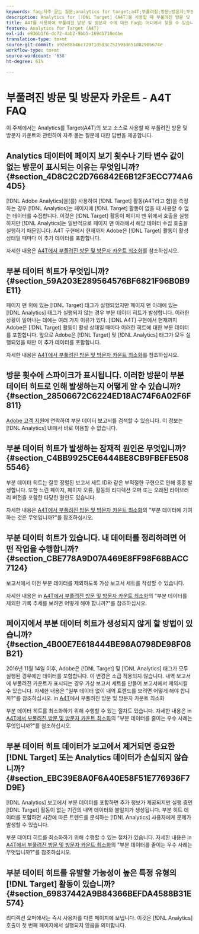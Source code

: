 ```yaml
---
keywords: faq;자주 묻는 질문;analytics for target;a4T;부풀려짐;방문;방문자;부분 히트;고립됨;고아;partial-hit
description: Analytics for [!DNL Target] (A4T)을 사용할 때 부풀려진 방문 및 방문자 수에 대한 질문에 대한 답변을 찾습니다. "부분 데이터"를 최소화하는 방법을 알아봅니다.
title: A4T를 사용하여 부풀려진 방문 및 방문자 수에 대한 Faq는 어디에서 찾을 수 있습니까?
feature: Analytics for Target (A4T)
exl-id: e936b1f6-dc72-4ab2-9bb5-169d1710edbe
translation-type: tm+mt
source-git-commit: a92e88b46c72971d5d3c752593d651d8290b674e
workflow-type: tm+mt
source-wordcount: '658'
ht-degree: 61%

---
```


# 부풀려진 방문 및 방문자 카운트 - A4T FAQ

이 주제에서는 Analytics를 Target(A4T)의 보고 소스로 사용할 때 부풀려진 방문 및 방문자 카운트와 관련하여 자주 묻는 질문에 대한 답변을 제공합니다.

## Analytics 데이터에 페이지 보기 횟수나 기타 변수 값이 없는 방문이 표시되는 이유는 무엇입니까? {#section_4D8C2C2D766842E6B12F3ECC774A64D5}

[!DNL Adobe Analytics]을(를) 사용하여 [!DNL Target] 활동(A4T라고 함)을 측정하는 경우 [!DNL Analytics]는 페이지에 [!DNL Target] 활동이 없을 때 사용할 수 없는 데이터를 수집합니다. 이것은 [!DNL Target] 활동이 페이지 맨 위에서 호출을 실행하지만 [!DNL Analytics]는 일반적으로 페이지 맨 아래에서 해당 데이터 수집 호출을 실행하기 때문입니다. A4T 구현에서 현재까지 Adobe은 [!DNL Target] 활동이 활성 상태일 때마다 이 추가 데이터를 포함합니다.

자세한 내용은 [A4T에서 부풀려진 방문 및 방문자 카운트 최소화](/help/c-integrating-target-with-mac/a4t/c-a4t-troubleshooting/minimizing-inflated-visit-and-visitor-counts-a4t.md#concept_A515C2DE126E44B6AD97754C2C6D5235)를 참조하십시오.

## 부분 데이터 히트가 무엇입니까? {#section_59A203E289564576BF6821F96B0B9E11}

페이지 맨 위에 있는 [!DNL Target] 태그가 실행되었지만 페이지 맨 아래에 있는 [!DNL Analytics] 태그가 실행되지 않는 경우 부분 데이터 히트가 발생합니다. 이러한 상황이 일어나는 데에는 여러 가지 이유가 있다. [!DNL A4T] 구현에서 현재까지 Adobe은 [!DNL Target] 활동이 활성 상태일 때마다 이러한 히트에 대한 부분 데이터를 포함합니다. 앞으로 Adobe은 [!DNL Target] 및 [!DNL Analytics] 태그가 모두 실행되었을 때만 이 추가 데이터를 포함합니다.

자세한 내용은 [A4T에서 부풀려진 방문 및 방문자 카운트 최소화](/help/c-integrating-target-with-mac/a4t/c-a4t-troubleshooting/minimizing-inflated-visit-and-visitor-counts-a4t.md#concept_A515C2DE126E44B6AD97754C2C6D5235)를 참조하십시오.

## 방문 횟수에 스파이크가 표시됩니다. 이러한 방문이 부분 데이터 히트로 인해 발생하는지 어떻게 알 수 있습니까?{#section_28506672C6224ED18AC74F6A02F6F811}

[Adobe 고객 지원](/help/cmp-resources-and-contact-information.md#reference_ACA3391A00EF467B87930A450050077C)에 연락하여 부분 데이터 보고서를 검색할 수 있습니다. 이 정보는 [!DNL Analytics] UI에서 바로 이용할 수 없습니다.

## 부분 데이터 히트가 발생하는 잠재적 원인은 무엇입니까? {#section_C4BB9925CE6444BE8CB9FBEFE5085546}

부분 데이터 히트는 잘못 정렬된 보고서 세트 ID와 같은 부적절한 구현으로 인해 종종 발생합니다. 또한 느린 페이지, 페이지 오류, 활동의 리디렉션 오퍼 또는 오래된 라이브러리 버전을 포함한 타당한 원인도 있습니다.

자세한 내용은 [A4T에서 부풀려진 방문 및 방문자 카운트 최소화](/help/c-integrating-target-with-mac/a4t/c-a4t-troubleshooting/minimizing-inflated-visit-and-visitor-counts-a4t.md#concept_A515C2DE126E44B6AD97754C2C6D5235)의 &quot;부분 데이터에 기여하는 것은 무엇입니까?&quot;를 참조하십시오.

## 부분 데이터 히트가 있습니다. 내 데이터를 정리하려면 어떤 작업을 수행합니까? {#section_CBE778A9D07A469E8FF98F68BACC7124}

보고서에서 이전 부분 데이터를 제외하도록 가상 보고서 세트를 작성할 수 있습니다.

자세한 내용은 in [A4T에서 부풀려진 방문 및 방문자 카운트 최소화](/help/c-integrating-target-with-mac/a4t/c-a4t-troubleshooting/minimizing-inflated-visit-and-visitor-counts-a4t.md#concept_A515C2DE126E44B6AD97754C2C6D5235)의 &quot;부분 데이터를 제외한 기록 추세를 보려면 어떻게 해야 합니까?&quot;를 참조하십시오.

## 페이지에서 부분 데이터 히트가 생성되지 않게 할 방법이 있습니까? {#section_4B00E7E618444BE98A0798DE98F08B21}

2016년 11월 14일 이후, Adobe은 [!DNL Target] 및 [!DNL Analytics] 태그가 모두 실행된 경우에만 데이터를 포함합니다. 이 변경은 소급 적용되지 않습니다. 내역 보고서에 부풀려진 카운트가 표시되는 경우 가상 보고서 세트를 만들어 보고서에서 제외시킬 수 있습니다. 자세한 내용은 &quot;일부 데이터 없이 내역 트렌드를 보려면 어떻게 해야 합니까?&quot;를 참조하십시오. in [A4T](/help/c-integrating-target-with-mac/a4t/c-a4t-troubleshooting/minimizing-inflated-visit-and-visitor-counts-a4t.md#concept_A515C2DE126E44B6AD97754C2C6D5235)에서 부풀려진 방문 및 방문자 카운트 최소화

부분 데이터 히트를 최소화하기 위해 수행할 수 있는 절차도 있습니다. 자세한 내용은 in [A4T에서 부풀려진 방문 및 방문자 카운트 최소화](/help/c-integrating-target-with-mac/a4t/c-a4t-troubleshooting/minimizing-inflated-visit-and-visitor-counts-a4t.md#concept_A515C2DE126E44B6AD97754C2C6D5235)의 &quot;부분 데이터를 줄이는 우수 사례는 무엇입니까?&quot;를 참조하십시오.

## 부분 데이터 히트 데이터가 보고에서 제거되면 중요한 [!DNL Target] 또는 Analytics 데이터가 손실되지 않습니까?{#section_EBC39E8A0F6A40E58F51E776936F7D9E}

[!DNL Analytics] 보고에서 부분 데이터를 포함하면 추가 정보가 제공되지만 실행 중인 [!DNL Target] 활동이 없는 기간의 내역 데이터와 불일치가 생성됩니다. 부분 히트 데이터를 포함하면 시간에 따른 트렌드를 분석하는 [!DNL Analytics] 사용자에게 문제가 발생할 수 있습니다.

부분 데이터 히트를 최소화하기 위해 수행할 수 있는 절차가 있습니다. 자세한 내용은 in [A4T에서 부풀려진 방문 및 방문자 카운트 최소화](/help/c-integrating-target-with-mac/a4t/c-a4t-troubleshooting/minimizing-inflated-visit-and-visitor-counts-a4t.md#concept_A515C2DE126E44B6AD97754C2C6D5235)의 &quot;부분 데이터를 줄이는 우수 사례는 무엇입니까?&quot;를 참조하십시오.

## 부분 데이터 히트를 유발할 가능성이 높은 특정 유형의 [!DNL Target] 활동이 있습니까?{#section_69837442A9B84366BEFDA4588B31E574}

리디렉션 오퍼에서는 즉시 사용자를 다른 페이지에 보냅니다. 이것은 [!DNL Analytics] 호출이 첫 번째 페이지에서 실행되지 않음을 의미합니다.

